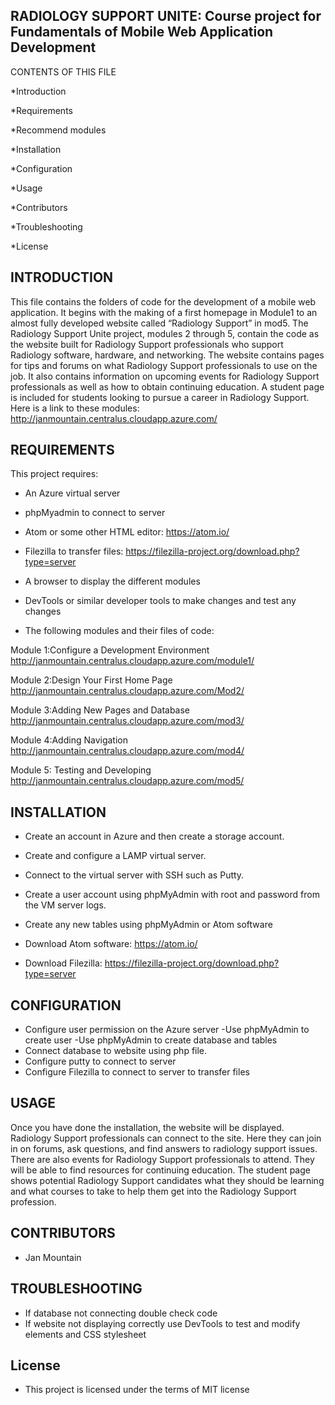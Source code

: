RADIOLOGY SUPPORT UNITE: Course project for Fundamentals of Mobile Web Application Development
---------------------------------------------
CONTENTS OF THIS FILE

*Introduction

*Requirements

*Recommend modules

*Installation

*Configuration

*Usage

*Contributors

*Troubleshooting

*License




INTRODUCTION
--------------
This file contains the folders of code for the development of a mobile web application.  It begins with the making of a first homepage in Module1 to an almost fully developed website called “Radiology Support” in mod5. The Radiology Support Unite project, modules 2 through 5, contain the code as the website built for Radiology Support professionals who support Radiology software, hardware, and networking.  The website contains pages for tips and forums on what Radiology Support professionals to use on the job. It also contains information on upcoming events for Radiology Support professionals as well as how to obtain continuing education.  A student page is included for students looking to pursue a career in Radiology Support. Here is a link to these modules: http://janmountain.centralus.cloudapp.azure.com/

REQUIREMENTS
-----------------
This project requires:

* An Azure virtual server

* phpMyadmin to connect to server

* Atom or some other HTML editor: https://atom.io/

* Filezilla to transfer files: https://filezilla-project.org/download.php?type=server

* A browser to display the different modules

* DevTools or similar developer tools to make changes and test any changes

* The following modules and their files of code:


Module 1:Configure a Development Environment
http://janmountain.centralus.cloudapp.azure.com/module1/
  
Module 2:Design Your First Home Page
http://janmountain.centralus.cloudapp.azure.com/Mod2/
 
Module 3:Adding New Pages and Database
http://janmountain.centralus.cloudapp.azure.com/mod3/
 
Module 4:Adding Navigation
http://janmountain.centralus.cloudapp.azure.com/mod4/
 
Module 5: Testing and Developing
http://janmountain.centralus.cloudapp.azure.com/mod5/
 
INSTALLATION
-------------------
* Create an account in Azure and then create a storage account.

* Create and configure a LAMP virtual server.

* Connect to the virtual server with SSH such as Putty.

* Create a user account using phpMyAdmin with root and password from the VM server logs.

* Create any new tables using phpMyAdmin or Atom software

* Download Atom software: https://atom.io/

* Download Filezilla: https://filezilla-project.org/download.php?type=server

CONFIGURATION
----------------
* Configure user permission on the Azure server
  -Use phpMyAdmin to create user
  -Use phpMyAdmin to create database and tables 
 * Connect database to website using php file.
* Configure putty to connect to server
* Configure Filezilla to connect to server to transfer files

USAGE
-------
Once you have done the installation, the website will be displayed.  Radiology Support professionals can connect to the site.  Here they can join in on forums, ask questions, and find answers to radiology support issues. There are also events for Radiology Support professionals to attend. They will be able to find resources for continuing education.  The student page shows potential Radiology Support candidates what they should be learning and what courses to take to help them get into the Radiology Support profession.

CONTRIBUTORS
-------------
* Jan Mountain


TROUBLESHOOTING
------------------------------------------------
* If database not connecting double check code
* If website not displaying correctly use DevTools to test and modify elements and CSS stylesheet

License
--------
* This project is licensed under the terms of MIT license




